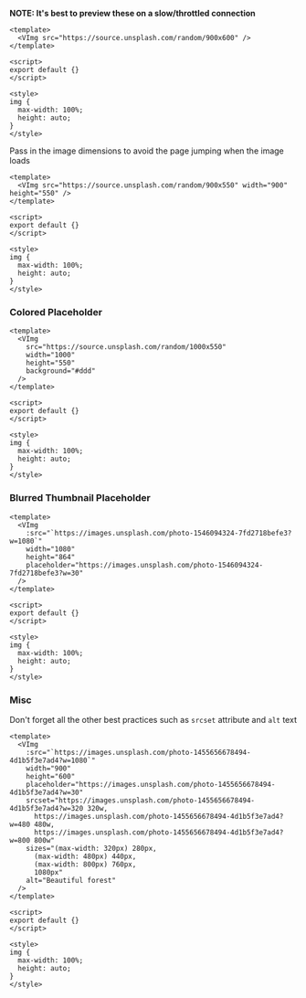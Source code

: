 **NOTE: It's best to preview these on a slow/throttled connection**

```vue
<template>
  <VImg src="https://source.unsplash.com/random/900x600" />
</template>

<script>
export default {}
</script>

<style>
img {
  max-width: 100%;
  height: auto;
}
</style>
```

Pass in the image dimensions to avoid the page jumping when the image loads

```vue
<template>
  <VImg src="https://source.unsplash.com/random/900x550" width="900" height="550" />
</template>

<script>
export default {}
</script>

<style>
img {
  max-width: 100%;
  height: auto;
}
</style>
```

### Colored Placeholder

```vue
<template>
  <VImg
    src="https://source.unsplash.com/random/1000x550"
    width="1000"
    height="550"
    background="#ddd"
  />
</template>

<script>
export default {}
</script>

<style>
img {
  max-width: 100%;
  height: auto;
}
</style>
```

### Blurred Thumbnail Placeholder

```vue
<template>
  <VImg
    :src="`https://images.unsplash.com/photo-1546094324-7fd2718befe3?w=1080`"
    width="1080"
    height="864"
    placeholder="https://images.unsplash.com/photo-1546094324-7fd2718befe3?w=30"
  />
</template>

<script>
export default {}
</script>

<style>
img {
  max-width: 100%;
  height: auto;
}
</style>
```

### Misc

Don't forget all the other best practices such as `srcset` attribute and `alt` text

```vue
<template>
  <VImg
    :src="`https://images.unsplash.com/photo-1455656678494-4d1b5f3e7ad4?w=1080`"
    width="900"
    height="600"
    placeholder="https://images.unsplash.com/photo-1455656678494-4d1b5f3e7ad4?w=30"
    srcset="https://images.unsplash.com/photo-1455656678494-4d1b5f3e7ad4?w=320 320w,
      https://images.unsplash.com/photo-1455656678494-4d1b5f3e7ad4?w=480 480w,
      https://images.unsplash.com/photo-1455656678494-4d1b5f3e7ad4?w=800 800w"
    sizes="(max-width: 320px) 280px,
      (max-width: 480px) 440px,
      (max-width: 800px) 760px,
      1080px"
    alt="Beautiful forest"
  />
</template>

<script>
export default {}
</script>

<style>
img {
  max-width: 100%;
  height: auto;
}
</style>
```
